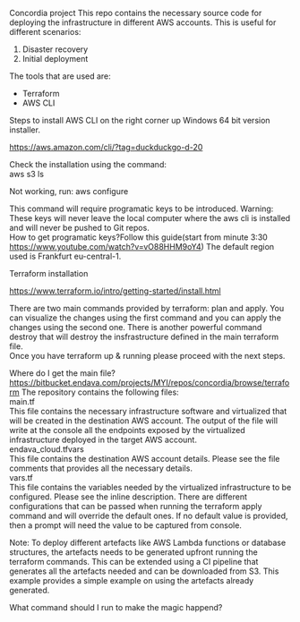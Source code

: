 Concordia project
This repo contains the necessary source code for deploying the infrastructure in different AWS accounts. This is useful for different scenarios:
1. Disaster recovery
2. Initial deployment  

The tools that are used are:
- Terraform
- AWS CLI

Steps to install AWS CLI on the right corner up Windows 64 bit version installer.

https://aws.amazon.com/cli/?tag=duckduckgo-d-20

Check the installation using the command:   
aws s3 ls  

Not working, run: 
aws configure

This command will require programatic keys to be introduced.
Warning: These keys will never leave the local computer where the aws cli is installed and will never be pushed to Git repos.  
How to get programatic keys?Follow this guide(start from minute 3:30 https://www.youtube.com/watch?v=vO88HHM9oY4)
The default region used is Frankfurt eu-central-1.



Terraform installation  

https://www.terraform.io/intro/getting-started/install.html

There are two main commands provided by terraform: plan and apply. You can visualize the changes using the first command and you can apply the changes using the second one. There is another powerful command destroy that will destroy the insfrastructure defined in the main terraform file.  
Once you have terraform up & running please proceed with the next steps.  


Where do I get the main file?  
https://bitbucket.endava.com/projects/MYI/repos/concordia/browse/terraform
The repository contains the following files:  
main.tf  
This file contains the necessary infrastructure software and virtualized that will be created in the destination AWS account. The output of the file will write at the console all the endpoints exposed by the virtualized infrastructure deployed in the target AWS account.  
endava_cloud.tfvars  
This file contains the destination AWS account details. Please see the file comments that provides all the necessary details.   
vars.tf   
This file contains the variables needed by the virtualized infrastructure to be configured. Please see the inline description. There are different configurations that can be passed when running the terraform apply command and will override the default ones. If no default value is provided, then a prompt will need the value to be captured from console.   

Note: To deploy different artefacts like AWS Lambda functions or database structures, the artefacts needs to be generated upfront running the terraform commands. This can be extended using a CI pipeline that generates all the artefacts needed and can be downloaded from S3.  This example provides a simple example on using the artefacts already generated.  

What command should I run to make the magic happend?  

